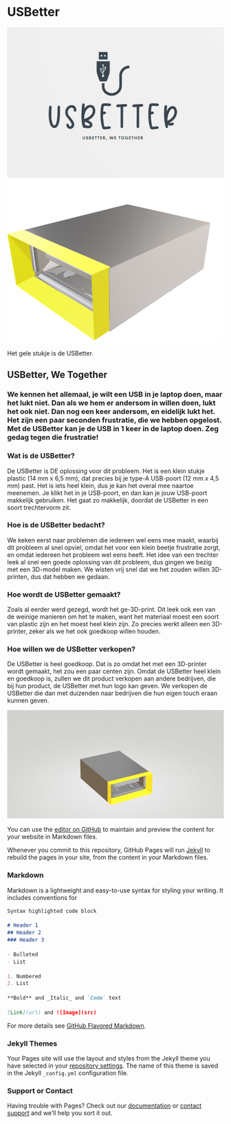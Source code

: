 # USBetter

![Image](O&Oinformaticaafbeelding3.jpg)
![Image](O&Oinformaticaafbeelding1.png)


Het gele stukje is de USBetter. 




## USBetter, We Together

### We kennen het allemaal, je wilt een USB in je laptop doen, maar het lukt niet. Dan als we hem er andersom in willen doen, lukt het ook niet. Dan nog een keer andersom, en eidelijk lukt het. Het zijn een paar seconden frustratie, die we hebben opgelost. Met de USBetter kan je de USB in 1 keer in de laptop doen. Zeg gedag tegen die frustratie!




### Wat is de USBetter?

De USBetter is DE oplossing voor dit probleem. Het is een klein stukje plastic (14 mm x 6,5 mm), dat precies bij je type-A USB-poort (12 mm x 4,5 mm) past. Het is iets heel klein, dus je kan het overal mee naartoe meenemen. Je klikt het in je USB-poort, en dan kan je jouw USB-poort makkelijk gebruiken. Het gaat zo makkelijk, doordat de USBetter in een soort trechtervorm zit. 



### Hoe is de USBetter bedacht?

We keken eerst naar problemen die iedereen wel eens mee maakt, waarbij dit probleem al snel opviel, omdat het voor een klein beetje frustratie zorgt, en omdat iedereen het probleem wel eens heeft. Het idee van een trechter leek al snel een goede oplossing van dit probleem, dus gingen we bezig met een 3D-model maken. We wisten vrij snel dat we het zouden willen 3D-printen, dus dat hebben we gedaan. 


### Hoe wordt de USBetter gemaakt? 
Zoals al eerder werd gezegd, wordt het ge-3D-print. Dit leek ook een van de weinige manieren om het te maken, want het materiaal moest een soort van plastic zijn en het moest heel klein zijn. Zo precies werkt alleen een 3D-printer, zeker als we het ook goedkoop willen houden.  


### Hoe willen we de USBetter verkopen? 

De USBetter is heel goedkoop. Dat is zo omdat het met een 3D-printer wordt gemaakt, het zou een paar centen zijn. Omdat de USBetter heel klein en goedkoop is, zullen we dit product verkopen aan andere bedrijven, die bij hun product, de USBetter met hun logo kan geven. We verkopen de USBetter die dan met duizenden naar bedrijven die hun eigen touch eraan kunnen geven. 




![Image](O&Oinformaticaafbeelding2.jpg) 


You can use the [editor on GitHub](https://github.com/Meridiaan-College/UsBetter/edit/gh-pages/index.md) to maintain and preview the content for your website in Markdown files.

Whenever you commit to this repository, GitHub Pages will run [Jekyll](https://jekyllrb.com/) to rebuild the pages in your site, from the content in your Markdown files.

### Markdown

Markdown is a lightweight and easy-to-use syntax for styling your writing. It includes conventions for

```markdown
Syntax highlighted code block

# Header 1
## Header 2
### Header 3

- Bulleted
- List

1. Numbered
2. List

**Bold** and _Italic_ and `Code` text

[Link](url) and ![Image](src)
```

For more details see [GitHub Flavored Markdown](https://guides.github.com/features/mastering-markdown/).

### Jekyll Themes

Your Pages site will use the layout and styles from the Jekyll theme you have selected in your [repository settings](https://github.com/Meridiaan-College/UsBetter/settings/pages). The name of this theme is saved in the Jekyll `_config.yml` configuration file.

### Support or Contact

Having trouble with Pages? Check out our [documentation](https://docs.github.com/categories/github-pages-basics/) or [contact support](https://support.github.com/contact) and we’ll help you sort it out.
